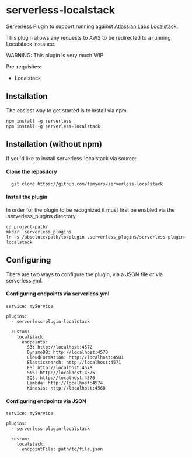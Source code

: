 # serverless-localstack
[Serverless](https://serverless.com/) Plugin to support running against [Atlassian Labs Localstack](https://github.com/atlassian/localstack).

This plugin allows any requests to AWS to be redirected to a running Localstack instance.

WARNING: This plugin is very much WIP

Pre-requisites:
* Localstack

## Installation

The easiest way to get started is to install via npm.

    npm install -g serverless
    npm install -g serverless-localstack

## Installation (without npm)

If you'd like to install serverless-localstack via source:

#### Clone the repository
      git clone https://github.com/temyers/serverless-localstack

#### Install the plugin

In order for the plugin to be recognized it must first be enabled via the .serverless_plugins directory.

```
cd project-path/
mkdir .serverless_plugins
ln -s /absolute/path/to/plugin .serverless_plugins/serverless-plugin-localstack
```

## Configuring

There are two ways to configure the plugin, via a JSON file or via serverless.yml.

#### Configuring endpoints via serverless.yml

```
service: myService

plugins:
  - serverless-plugin-localstack

  custom:
    localstack:
      endpoints:
        S3: http://localhost:4572
        DynamoDB: http://localhost:4570
        CloudFormation: http://localhost:4581
        Elasticsearch: http://localhost:4571
        ES: http://localhost:4578
        SNS: http://localhost:4575
        SQS: http://localhost:4576
        Lambda: http://localhost:4574
        Kinesis: http://localhost:4568
```

#### Configuring endpoints via JSON

```
service: myService

plugins:
  - serverless-plugin-localstack

  custom:
    localstack:
      endpointFile: path/to/file.json
```
